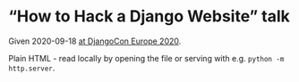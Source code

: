 # “How to Hack a Django Website” talk

Given 2020-09-18 [at DjangoCon Europe 2020](https://cfp.2020.djangocon.eu/porto/schedule/).

Plain HTML - read locally by opening the file or serving with e.g. `python -m http.server`.

